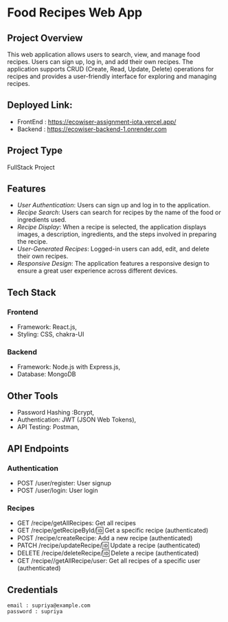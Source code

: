 # Food Recipes Web App

 ## Project Overview
This web application allows users to search, view, and manage food recipes. Users can sign up, log in, and add their own recipes. The application supports CRUD (Create, Read, Update, Delete) operations for recipes and provides a user-friendly interface for exploring and managing recipes.

## Deployed Link:
- FrontEnd :  https://ecowiser-assignment-iota.vercel.app/
- Backend : https://ecowiser-backend-1.onrender.com

## Project Type 
 FullStack Project

## Features
- *User Authentication*: Users can sign up and log in to the application.
- *Recipe Search*: Users can search for recipes by the name of the food or ingredients used.
- *Recipe Display*: When a recipe is selected, the application displays images, a description, ingredients, and the steps involved in preparing the recipe.
- *User-Generated Recipes*: Logged-in users can add, edit, and delete their own recipes.
- *Responsive Design*: The application features a responsive design to ensure a great user experience across different devices.



## Tech Stack

### Frontend
- Framework: React.js,
- Styling: CSS, chakra-UI
### Backend
- Framework: Node.js with Express.js,
- Database: MongoDB

## Other Tools
- Password Hashing :Bcrypt,
- Authentication: JWT (JSON Web Tokens),
- API Testing: Postman,

## API Endpoints
 ### Authentication
 - POST /user/register: User signup
 - POST /user/login: User login

### Recipes
 - GET /recipe/getAllRecipes: Get all recipes
 - GET /recipe/getRecipeById/:id: Get a specific recipe (authenticated)
 - POST /recipe/createRecipe: Add a new recipe (authenticated)
 - PATCH /recipe/updateRecipe/:id: Update a recipe (authenticated)
 - DELETE /recipe/deleteRecipe/:id: Delete a recipe (authenticated)
 - GET /recipe//getAllRecipe/user: Get all recipes of a specific user (authenticated)

  ## Credentials
    email : supriya@example.com
    password : supriya

